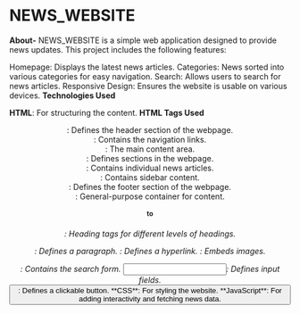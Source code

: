 # NEWS_WEBSITE
**About-**
NEWS_WEBSITE is a simple web application designed to provide news updates. This project includes the following features:

Homepage: Displays the latest news articles.
Categories: News sorted into various categories for easy navigation.
Search: Allows users to search for news articles.
Responsive Design: Ensures the website is usable on various devices.
**Technologies Used**

**HTML**: For structuring the content.
**HTML Tags Used**
<header>: Defines the header section of the webpage.
<nav>: Contains the navigation links.
<main>: The main content area.
<section>: Defines sections in the webpage.
<article>: Contains individual news articles.
<aside>: Contains sidebar content.
<footer>: Defines the footer section of the webpage.
<div>: General-purpose container for content.
<h1> to <h6>: Heading tags for different levels of headings.
<p>: Defines a paragraph.
<a>: Defines a hyperlink.
<img>: Embeds images.
<form>: Contains the search form.
<input>: Defines input fields.
<button>: Defines a clickable button.
**CSS**: For styling the website.
**JavaScript**: For adding interactivity and fetching news data.

